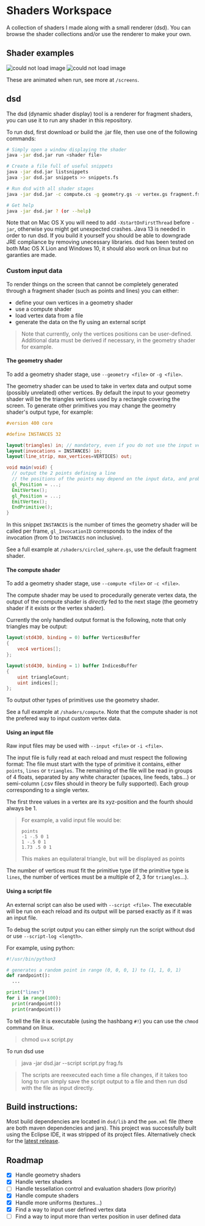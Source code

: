 # Shaders Workspace

A collection of shaders I made along with a small renderer (dsd).
You can browse the shader collections and/or use the renderer to make your own.

## Shader examples

![could not load image](https://github.com/Akahara/ShadersWorkspace/blob/master/screens/summer_butterfly.png?raw=true)
![could not load image](https://github.com/Akahara/ShadersWorkspace/blob/master/screens/flows.png?raw=true)

These are animated when run, see more at `/screens`.

## dsd

The dsd (dynamic shader display) tool is a renderer for fragment shaders, you can use it to run any shader in this repository.

To run dsd, first download or build the .jar file, then use one of the following commands:

```bash
# Simply open a window displaying the shader
java -jar dsd.jar run <shader file>

# Create a file full of useful snippets
java -jar dsd.jar listsnippets
java -jar dsd.jar snippets >> snippets.fs

# Run dsd with all shader stages
java -jar dsd.jar -c compute.cs -g geometry.gs -v vertex.gs fragment.fs

# Get help
java -jar dsd.jar ? (or --help)
```

Note that on Mac OS X you will need to add `-XstartOnFirstThread` before `-jar`, otherwise you might get unexpected crashes.
Java 13 is needed in order to run dsd. If you build it yourself you should be able to downgrade JRE compliance by removing unecessary libraries.
dsd has been tested on both Mac OS X Lion and Windows 10, it should also work on linux but no garanties are made.

### Custom input data

To render things on the screen that cannot be completely generated through a fragment shader (such as points and lines) you can either:
- define your own vertices in a geometry shader
- use a compute shader
- load vertex data from a file
- generate the data on the fly using an external script

> Note that currently, only the vertices positions can be user-defined. Additional data must be derived if necessary, in the geometry shader for example.

#### The geometry shader

To add a geometry shader stage, use `--geometry <file>` or `-g <file>`.

The geometry shader can be used to take in vertex data and output some (possibly unrelated) other vertices. By default the input to your geometry shader will be the triangles vertices used by a rectangle covering the screen. To generate other primitives you may change the geometry shader's output type, for example:
```glsl
#version 400 core

#define INSTANCES 32

layout(triangles) in; // mandatory, even if you do not use the input vertices
layout(invocations = INSTANCES) in;
layout(line_strip, max_vertices=VERTICES) out;

void main(void) {
  // output the 2 points defining a line
  // the positions of the points may depend on the input data, and probably gl_InvocationID
  gl_Position = ...;
  EmitVertex();
  gl_Position = ...;
  EmitVertex();
  EndPrimitive();
}
```

In this snippet `INSTANCES` is the number of times the geometry shader will be called per frame, `gl_InvocationID` corresponds to the index of the invocation (from 0 to `INSTANCES` non inclusive).

See a full example at `/shaders/circled_sphere.gs`, use the default fragment shader.

#### The compute shader

To add a geometry shader stage, use `--compute <file>` or `-c <file>`.

The compute shader may be used to procedurally generate vertex data, the output of the compute shader is *directly* fed to the next stage (the geometry shader if it exists or the vertex shader).

Currently the only handled output format is the following, note that only triangles may be output:

```glsl
layout(std430, binding = 0) buffer VerticesBuffer
{
	vec4 vertices[];
};

layout(std430, binding = 1) buffer IndicesBuffer
{
	uint triangleCount;
	uint indices[];
};
```

To output other types of primitives use the geometry shader.

See a full example at `/shaders/compute`. Note that the compute shader is not the prefered way to input custom vertex data.

#### Using an input file

Raw input files may be used with `--input <file>` or `-i <file>`.

The input file is fully read at each reload and must respect the following format:
The file must start with the type of primitive it contains, either `points`, `lines` or `triangles`.
The remaining of the file will be read in groups of 4 floats, separated by any white character (spaces, line feeds, tabs...) or semi-column (.csv files should in theory be fully supported). Each group corresponding to a single vertex.

The first three values in a vertex are its xyz-position and the fourth should always be 1.

> For example, a valid input file would be:
> ```
> points
> -1 -.5 0 1
> 1 -.5 0 1
> 1.73 .5 0 1
> ```
> This makes an equilateral triangle, but will be displayed as points

The number of vertices must fit the primitive type (if the primitive type is `lines`, the number of vertices must be a multiple of 2, 3 for `triangles`...).

#### Using a script file

An external script can also be used with `--script <file>`. The executable will be run on each reload and its output will be parsed exactly as if it was an input file.

To debug the script output you can either simply run the script without dsd or use `--script-log <length>`.

For example, using python:
```python
#!/usr/bin/python3

# generates a random point in range (0, 0, 0, 1) to (1, 1, 0, 1)
def randpoint():
  ...

print("lines")
for i in range(100):
  print(randpoint())
  print(randpoint())
```

To tell the file it is executable (using the hashbang `#!`) you can use the `chmod` command on linux.

> chmod u+x script.py

To run dsd use

> java -jar dsd.jar --script script.py frag.fs

> The scripts are reexecuted each time a file changes, if it takes too long to run simply save the script output to a file and then run dsd with the file as input directly.

## Build instructions:

Most build dependencies are located in `dsd/lib` and the `pom.xml` file (there are both maven dependencies and jars).
This project was successfully built using the Eclipse IDE, it was stripped of its project files.
Alternatively check for the [latest release](https://github.com/Akahara/ShadersWorkspace/releases/latest).

## Roadmap

- [x] Handle geometry shaders
- [x] Handle vertex shaders
- [ ] Handle tessellation control and evaluation shaders (low priority)
- [x] Handle compute shaders
- [x] Handle more uniforms (textures...)
- [x] Find a way to input user defined vertex data
- [ ] Find a way to input more than vertex position in user defined data
